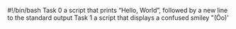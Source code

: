 #!/bin/bash
Task 0 a script that prints “Hello, World”, followed by a new line to the standard output
Task 1 a script that displays a confused smiley "(Ôo)'

